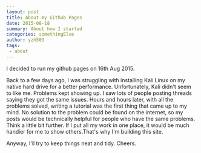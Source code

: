 ```yaml
---
layout: post
title: About my Github Pages
date: 2015-08-18 
summary: About how I started
categories: somethingElse
author: yzh503
tags: 
 - about
---
```

I decided to run my github pages on 16th Aug 2015. 

Back to a few days ago, I was struggling with installing Kali Linux on my native hard drive for a better performance. Unfortunately, Kali didn't seem to like me. Problems kept showing up. I saw lots of people posting threads saying they got the same issues. Hours and hours later, with all the problems solved, writing a tutorial was the first thing that came up to my mind. No solution to the problem could be found on the internet, so my posts would be technically helpful for people who have the same problems. Think a little bit further. If I put all my work in one place, it would be much handier for me to show others.That's why I'm building this site.

Anyway, I'll try to keep things neat and tidy. Cheers. 